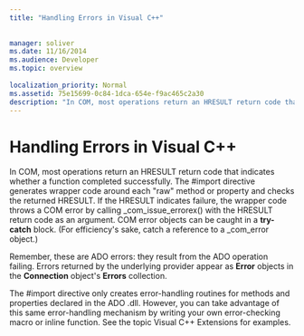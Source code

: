 ```yaml
---
title: "Handling Errors in Visual C++"
 
 
manager: soliver
ms.date: 11/16/2014
ms.audience: Developer
ms.topic: overview
  
localization_priority: Normal
ms.assetid: 75e15699-0c84-1dca-654e-f9ac465c2a30
description: "In COM, most operations return an HRESULT return code that indicates whether a function completed successfully. The #import directive generates wrapper code around eachrawmethod or property and checks the returned HRESULT. If the HRESULT indicates failure, the wrapper code throws a COM error by calling _com_issue_errorex() with the HRESULT return code as an argument. COM error objects can be caught in a try-catch block. (For efficiency's sake, catch a reference to a _com_error object.)"
---
```


# Handling Errors in Visual C++

In COM, most operations return an HRESULT return code that indicates whether a function completed successfully. The #import directive generates wrapper code around each "raw" method or property and checks the returned HRESULT. If the HRESULT indicates failure, the wrapper code throws a COM error by calling _com_issue_errorex() with the HRESULT return code as an argument. COM error objects can be caught in a **try-catch** block. (For efficiency's sake, catch a reference to a _com_error object.) 
  
Remember, these are ADO errors: they result from the ADO operation failing. Errors returned by the underlying provider appear as **Error** objects in the **Connection** object's **Errors** collection. 
  
The #import directive only creates error-handling routines for methods and properties declared in the ADO .dll. However, you can take advantage of this same error-handling mechanism by writing your own error-checking macro or inline function. See the topic Visual C++ Extensions for examples.
  

